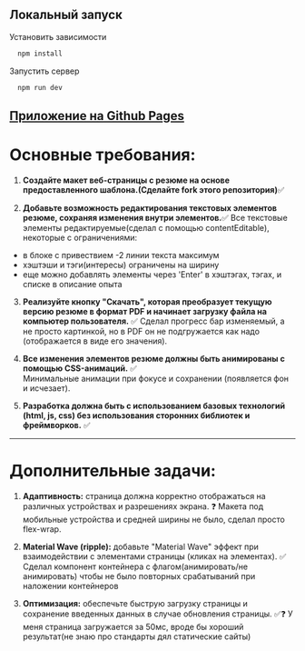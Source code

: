 ## Локальный запуск

Установить зависимости
```bash
  npm install
```
Запустить сервер

```bash
  npm run dev
```


## [Приложение на Github Pages](https://lovecloudzzz.github.io/front-end-entrance-exam/)

# Основные требования:

1. **Создайте макет веб-страницы с резюме на основе предоставленного шаблона.(Сделайте fork этого репозитория)**✅

2. **Добавьте возможность редактирования текстовых элементов резюме, сохраняя изменения внутри элементов.**✅
Все текстовые элементы редактируемые(сделал с помощью contentEditable), некоторые с ограничениями:
  * в блоке с привествием -2 линии текста максимум
  * хэштэши и тэги(интересы) ограничены на ширину
  * еще можно добавлять элементы через 'Enter' в хэштэгах, тэгах, и списке в описание опыта

3. **Реализуйте кнопку "Скачать", которая преобразует текущую версию резюме в формат PDF и начинает загрузку файла на компьютер пользователя.** ✅
Сделал прогресс бар изменяемый, а не просто картинкой, но в PDF он не подгружается как надо (отображается в виде его значения).

4. **Все изменения элементов резюме должны быть анимированы с помощью CSS-анимаций.** ✅  
   Минимальные анимации при фокусе и сохранении (появляется фон и исчезает).

5. **Разработка должна быть с использованием базовых технологий (html, js, css) без использования сторонних библиотек и фреймворков.** ✅

---

# Дополнительные задачи:

1. **Адаптивность:** страница должна корректно отображаться на различных устройствах и разрешениях экрана. ❓️
Макета под мобильные устройства и средней ширины не было, сделал просто flex-wrap.


2. **Material Wave (ripple):** добавьте "Material Wave" эффект при взаимодействии с элементами страницы (кликах на элементах). ✅
Сделал компонент контейнера с флагом(анимировать/не анимировать) чтобы не было повторных срабатываний при наложении контейнеров

3. **Оптимизация:** обеспечьте быструю загрузку страницы и сохранение введенных данных в случае обновления страницы. ✅❓️
У меня страница загружается за 50мс, вроде бы хороший результат(не знаю про стандарты дял статические сайты)
